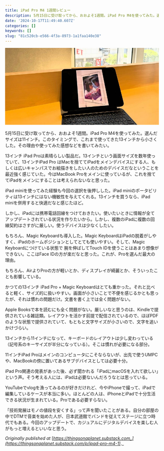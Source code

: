 ```yaml
---
title: iPad Pro M4 1週間レビュー
description: 5月15日に受け取ってから、おおよそ1週間。iPad Pro M4を使ってみた。選んだサイズは11インチ。このタイミングで、これまで使ってきた13インチから小さくした。その理由や使ってみた感想などを書いてみたい。
date: '2024-10-17T11:49:40.607Z'
categories: []
keywords: []
slug: "81c520cb-e566-4f3a-8973-1a1faa140e38"
---
```

![](0__WxMqjQ58aLeSowJQ.jpg)

5月15日に受け取ってから、おおよそ1週間。iPad Pro M4を使ってみた。選んだサイズは11インチ。このタイミングで、これまで使ってきた13インチから小さくした。その理由や使ってみた感想などを書いてみたい。

13インチ iPad Proは素晴らしい製品だ。13インチという画面サイズを数年使っていて、13インチiPad Pro はMacを捨ててiPadをメインデバイスにする人、もしくは広いキャンパスでお絵描きをしたい人のためのデバイスだなということを最近強く感じていた。今はMacBook Proをメインに使っているが、これを捨ててiPadをメインにすることは考えられないなと思った。

iPad miniを使ってみた経験も今回の選択を後押しした。iPad miniのポータビリティは13インチにはない機敏性を与えてくれる。13インチを買うなら、iPad miniを併用すると快適だなと感じたほど。

しかし、iPadには携帯電話回線をつけておきたい。使いたいときに情報が全てアップデートされている状況を作りたいから。しかし、複数のiPadに複数の回線契約はさすがに厳しい。使うデバイスは少なくしたい。

もちろん、Magic Keyboardも導入した。Magic KeyboardはiPadの脱着がしやすく、iPadのホームポジションとしてとても使いやすい。そして、Magic Keyboardにつけている状態で 腕を伸ばしてTouch IDを使うことはあまり想像ができない。ここはFace IDの方が楽だなと思った。これが、Proを選んだ最大の理由。

もちろん、AirよりProの方が軽いとか、ディスプレイが綺麗とか、そういったことも影響している。

かつての13インチ iPad Pro + Magic Keyboardはとても重かった。それと比べると軽く、サイズ的に扱いやすい。画面が小さいことで不便を感じるかとも思ったが、それは慣れの問題だけ。文書を書く上では全く問題がない。

Apple Booksで本を読むにも全く問題がない。厳しいなと思うのは、Kindleで提供されている雑誌類。レイアウトを活かす前提で配信されているので、ほぼPDFのような状態で提供されていて、もともと文字サイズが小さいので、文字を追いかけづらい。

13インチから11インチになって、キーボードのレイアウトは少し変わっている（記号系のキーサイズが半分になっている）。そこは慣れが必要になる部分。

11インチiPad Proはメインのコンピュータにこそならないが、出先で使うUMPCや、MacBookの傍に置いてあるサブデバイスとしては必要十分。

iPad Pro関連の発表があった後、必ず聞かれる「iPadにmacOSを入れて欲しい」という声。そう考える人には、iPadは必要ないんだろうなとは思っている。

YouTubeでvlogを漁ってみるのが好きだけれど、今やiPhoneで撮って、iPadで編集しているケースが本当に多い。ほとんどの人は、iPhoneとiPadで十分生活できる状況が生まれている。Proである必要すらない。

「技術発展はモノの値段を安くする」って声を聞いたことがある。自分の部屋の中でDTMで音楽を始めた人が、日本武道館でバンドを従えてステージに立つ時代でもある。今回のアップデートで、カジュアルにデジタルデバイスを楽しむ人がもっと増えるといいなと思う。

_Originally published at_ [_https://thingsonaplanet.substack.com_](https://thingsonaplanet.substack.com/p/ipad-pro-m4-1)_._